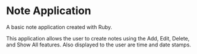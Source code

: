 # Note Application
A basic note application created with Ruby.

This application allows the user to create notes using the
Add, Edit, Delete, and Show All features. Also displayed to the user are time and date stamps.
